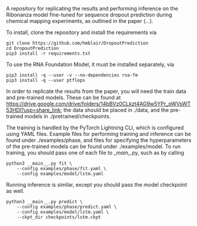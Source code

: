 A repository for replicating the results and performing inference on the Ribonanza
model fine-tuned for sequence dropout prediction during chemical mapping experiments,
as outlined in the paper (...). 

To install, clone the repository and install the requirements via
```
git clone https://github.com/hmblair/DropoutPrediction
cd DropoutPrediction
pip3 install -r requirements.txt
```

To use the RNA Foundation Model, it must be installed separately, via
```
pip3 install -q --user -v --no-dependencies rna-fm 
pip3 install -q --user ptflops
```

In order to replicate the results from the paper, you will need the train data 
and pre-trained models. These can be found at https://drive.google.com/drive/folders/14bBVz0CLkzt4AG9w5YPr_pWVsWT53HDl?usp=share_link;
the data should be placed in ./data, and the pre-trained models in ./pretrained/checkpoints.

The training is handled by the PyTorch Lightning CLI, which is configured using
YAML files. Example files for performing training and inference can be found
under ./examples/phase, and files for specifying the hyperparameters of the
pre-trained models can be found under ./examples/model. To run training, you
should pass one of each file to \__main__.py, such as by calling 
```
python3 __main__.py fit \
    --config examples/phase/fit.yaml \
    --config examples/model/lstm.yaml
```
Running inference is similar, except you should pass the model checkpoint as well. 
```
python3 __main__.py predict \
    --config examples/phase/predict.yaml \
    --config examples/model/lstm.yaml \
    --ckpt_dir checkpoints/lstm.ckpt
```